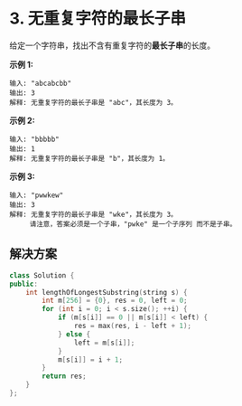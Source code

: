 # 3. 无重复字符的最长子串

给定一个字符串，找出不含有重复字符的**最长子串**的长度。

**示例 1:**

```
输入: "abcabcbb"
输出: 3 
解释: 无重复字符的最长子串是 "abc"，其长度为 3。

```

**示例 2:**

```
输入: "bbbbb"
输出: 1
解释: 无重复字符的最长子串是 "b"，其长度为 1。

```

**示例 3:**

```
输入: "pwwkew"
输出: 3
解释: 无重复字符的最长子串是 "wke"，其长度为 3。
     请注意，答案必须是一个子串，"pwke" 是一个子序列 而不是子串。
```

## 解决方案

```c++
class Solution {
public:
    int lengthOfLongestSubstring(string s) {
        int m[256] = {0}, res = 0, left = 0;
        for (int i = 0; i < s.size(); ++i) {
            if (m[s[i]] == 0 || m[s[i]] < left) {
                res = max(res, i - left + 1);
            } else {
                left = m[s[i]];
            }
            m[s[i]] = i + 1;
        }
        return res;
    }
};
```

